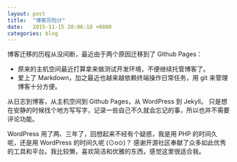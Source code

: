 ```yaml
---
layout: post
title:  "博客历险计"
date:   2015-11-15 20:06:18 +0800
categories: blog
---
```


博客迁移的历程从没间断，最近由于两个原因迁移到了 Github Pages：
- 原来的主机空间最近打算拿来做测试开发环境，不便继续托管博客了。
- 爱上了 Markdown，加之最近也越来越依赖终端操作日常任务，用 git 来管理博客十分方便。

从日志到博客，从主机空间到 Github Pages，从 WordPress 到 Jekyll。
只是想在安静的时候找个地方写写字，记录一些自己不久就会忘记的事，所以也并不需要评论功能。

WordPress 用了两、三年了，回想起来不经有个疑惑，我是用 PHP 的时间久呢，还是用 WordPress 的时间久呢 (⊙o⊙)？
感谢开源社区奉献了众多如此优秀的工具和平台。我比较懒，喜欢简洁和优雅的东西，感觉这里很适合我。
